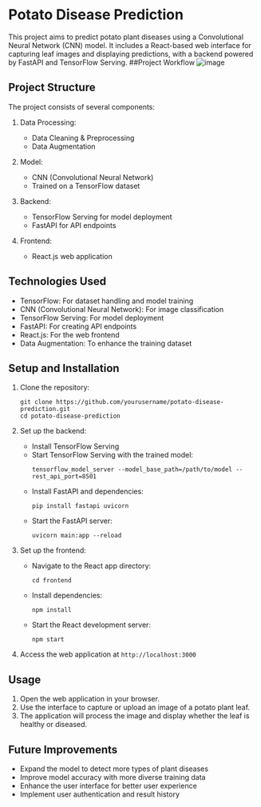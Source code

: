 # Potato Disease Prediction

This project aims to predict potato plant diseases using a Convolutional Neural Network (CNN) model. It includes a React-based web interface for capturing leaf images and displaying predictions, with a backend powered by FastAPI and TensorFlow Serving.
##Project Workflow
![image](https://github.com/user-attachments/assets/0a5d5f8a-4b06-4545-9ac2-696c9b381c93)

## Project Structure

The project consists of several components:

1. Data Processing:
   - Data Cleaning & Preprocessing
   - Data Augmentation

2. Model:
   - CNN (Convolutional Neural Network)
   - Trained on a TensorFlow dataset

3. Backend:
   - TensorFlow Serving for model deployment
   - FastAPI for API endpoints

4. Frontend:
   - React.js web application

## Technologies Used

- TensorFlow: For dataset handling and model training
- CNN (Convolutional Neural Network): For image classification
- TensorFlow Serving: For model deployment
- FastAPI: For creating API endpoints
- React.js: For the web frontend
- Data Augmentation: To enhance the training dataset

## Setup and Installation

1. Clone the repository:
   ```
   git clone https://github.com/yourusername/potato-disease-prediction.git
   cd potato-disease-prediction
   ```

2. Set up the backend:
   - Install TensorFlow Serving
   - Start TensorFlow Serving with the trained model:
     ```
     tensorflow_model_server --model_base_path=/path/to/model --rest_api_port=8501
     ```
   - Install FastAPI and dependencies:
     ```
     pip install fastapi uvicorn
     ```
   - Start the FastAPI server:
     ```
     uvicorn main:app --reload
     ```

3. Set up the frontend:
   - Navigate to the React app directory:
     ```
     cd frontend
     ```
   - Install dependencies:
     ```
     npm install
     ```
   - Start the React development server:
     ```
     npm start
     ```

4. Access the web application at `http://localhost:3000`

## Usage

1. Open the web application in your browser.
2. Use the interface to capture or upload an image of a potato plant leaf.
3. The application will process the image and display whether the leaf is healthy or diseased.

## Future Improvements

- Expand the model to detect more types of plant diseases
- Improve model accuracy with more diverse training data
- Enhance the user interface for better user experience
- Implement user authentication and result history

